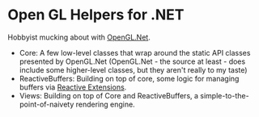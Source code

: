# Open GL Helpers for .NET

Hobbyist mucking about with [OpenGL.Net](https://github.com/luca-piccioni/OpenGL.Net).

* Core: A few low-level classes that wrap around the static API classes presented by OpenGL.Net (OpenGL.Net - the source at least - does include some higher-level classes, but they aren't really to my taste)
* ReactiveBuffers: Building on top of core, some logic for managing buffers via [Reactive Extensions](http://reactivex.io/).
* Views: Building on top of Core and ReactiveBuffers, a simple-to-the-point-of-naivety rendering engine.